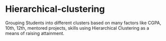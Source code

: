 # Hierarchical-clustering
Grouping Students into different clusters based on many factors like CGPA, 10th, 12th, mentored projects, skills using Hierarchical Clustering as a means of raising attainment.
